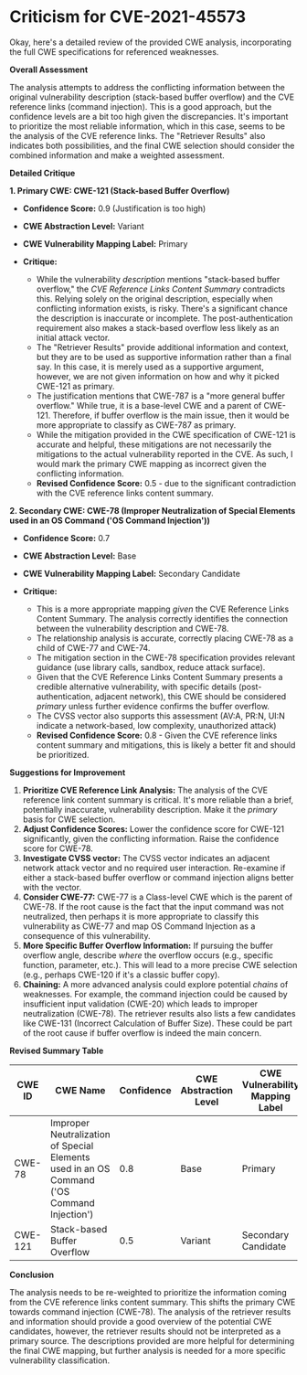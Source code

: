 # Criticism for CVE-2021-45573

Okay, here's a detailed review of the provided CWE analysis, incorporating the full CWE specifications for referenced weaknesses.

**Overall Assessment**

The analysis attempts to address the conflicting information between the original vulnerability description (stack-based buffer overflow) and the CVE reference links (command injection). This is a good approach, but the confidence levels are a bit too high given the discrepancies. It's important to prioritize the most reliable information, which in this case, seems to be the analysis of the CVE reference links. The "Retriever Results" also indicates both possibilities, and the final CWE selection should consider the combined information and make a weighted assessment.

**Detailed Critique**

**1. Primary CWE: CWE-121 (Stack-based Buffer Overflow)**

*   **Confidence Score:** 0.9 (Justification is too high)
*   **CWE Abstraction Level:** Variant
*   **CWE Vulnerability Mapping Label:** Primary

*   **Critique:**

    *   While the vulnerability *description* mentions "stack-based buffer overflow," the *CVE Reference Links Content Summary* contradicts this. Relying solely on the original description, especially when conflicting information exists, is risky. There's a significant chance the description is inaccurate or incomplete. The post-authentication requirement also makes a stack-based overflow less likely as an initial attack vector.
    *   The "Retriever Results" provide additional information and context, but they are to be used as supportive information rather than a final say. In this case, it is merely used as a supportive argument, however, we are not given information on how and why it picked CWE-121 as primary.
    *   The justification mentions that CWE-787 is a "more general buffer overflow." While true, it is a base-level CWE and a parent of CWE-121. Therefore, if buffer overflow is the main issue, then it would be more appropriate to classify as CWE-787 as primary.
    *   While the mitigation provided in the CWE specification of CWE-121 is accurate and helpful, these mitigations are not necessarily the mitigations to the actual vulnerability reported in the CVE. As such, I would mark the primary CWE mapping as incorrect given the conflicting information.
    *   **Revised Confidence Score:** 0.5 - due to the significant contradiction with the CVE reference links content summary.

**2. Secondary CWE: CWE-78 (Improper Neutralization of Special Elements used in an OS Command ('OS Command Injection'))**

*   **Confidence Score:** 0.7
*   **CWE Abstraction Level:** Base
*   **CWE Vulnerability Mapping Label:** Secondary Candidate

*   **Critique:**

    *   This is a more appropriate mapping *given* the CVE Reference Links Content Summary.  The analysis correctly identifies the connection between the vulnerability description and CWE-78.
    *   The relationship analysis is accurate, correctly placing CWE-78 as a child of CWE-77 and CWE-74.
    *   The mitigation section in the CWE-78 specification provides relevant guidance (use library calls, sandbox, reduce attack surface).
    *   Given that the CVE Reference Links Content Summary presents a credible alternative vulnerability, with specific details (post-authentication, adjacent network), this CWE should be considered *primary* unless further evidence confirms the buffer overflow.
    *   The CVSS vector also supports this assessment (AV:A, PR:N, UI:N indicate a network-based, low complexity, unauthorized attack)
    *   **Revised Confidence Score:** 0.8 - Given the CVE reference links content summary and mitigations, this is likely a better fit and should be prioritized.

**Suggestions for Improvement**

1.  **Prioritize CVE Reference Link Analysis:**  The analysis of the CVE reference link content summary is critical.  It's more reliable than a brief, potentially inaccurate, vulnerability description.  Make it the *primary* basis for CWE selection.
2.  **Adjust Confidence Scores:**  Lower the confidence score for CWE-121 significantly, given the conflicting information. Raise the confidence score for CWE-78.
3.  **Investigate CVSS vector:**  The CVSS vector indicates an adjacent network attack vector and no required user interaction. Re-examine if either a stack-based buffer overflow or command injection aligns better with the vector.
4.  **Consider CWE-77:** CWE-77 is a Class-level CWE which is the parent of CWE-78. If the root cause is the fact that the input command was not neutralized, then perhaps it is more appropriate to classify this vulnerability as CWE-77 and map OS Command Injection as a consequence of this vulnerability.
5.  **More Specific Buffer Overflow Information:** If pursuing the buffer overflow angle, describe *where* the overflow occurs (e.g., specific function, parameter, etc.).  This will lead to a more precise CWE selection (e.g., perhaps CWE-120 if it's a classic buffer copy).
6.  **Chaining:** A more advanced analysis could explore potential *chains* of weaknesses. For example, the command injection could be caused by insufficient input validation (CWE-20) which leads to improper neutralization (CWE-78). The retriever results also lists a few candidates like CWE-131 (Incorrect Calculation of Buffer Size). These could be part of the root cause if buffer overflow is indeed the main concern.

**Revised Summary Table**

| CWE ID | CWE Name | Confidence | CWE Abstraction Level | CWE Vulnerability Mapping Label | CWE-Vulnerability Mapping Notes |
|---|---|---|---|---|---|
| CWE-78 | Improper Neutralization of Special Elements used in an OS Command ('OS Command Injection') | 0.8 | Base | Primary | Allowed |
| CWE-121 | Stack-based Buffer Overflow | 0.5 | Variant | Secondary Candidate | Allowed |

**Conclusion**

The analysis needs to be re-weighted to prioritize the information coming from the CVE reference links content summary. This shifts the primary CWE towards command injection (CWE-78). The analysis of the retriever results and information should provide a good overview of the potential CWE candidates, however, the retriever results should not be interpreted as a primary source. The descriptions provided are more helpful for determining the final CWE mapping, but further analysis is needed for a more specific vulnerability classification.